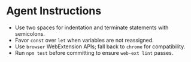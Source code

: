 # Agent Instructions

- Use two spaces for indentation and terminate statements with semicolons.
- Favor `const` over `let` when variables are not reassigned.
- Use `browser` WebExtension APIs; fall back to `chrome` for compatibility.
- Run `npm test` before committing to ensure `web-ext lint` passes.
